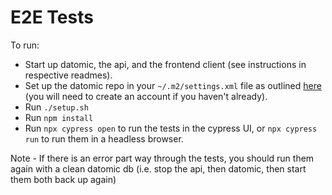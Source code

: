 # E2E Tests

To run:

* Start up datomic, the api, and the frontend client (see instructions in respective readmes).
* Set up the datomic repo in your `~/.m2/settings.xml` file as outlined [here](https://my.datomic.com/account) (you will need to create an account if you haven't already).
* Run `./setup.sh`
* Run `npm install`
* Run `npx cypress open` to run the tests in the cypress UI, or `npx cypress run` to run them in a headless browser.

Note - If there is an error part way through the tests, you should run them again with a clean datomic db (i.e. stop the api, then datomic, then start them both back up again)